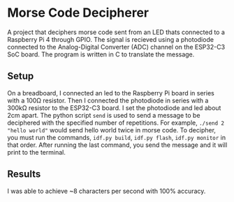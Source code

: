 # Morse Code Decipherer
A project that deciphers morse code sent from an LED thats connected to a Raspberry Pi 4 through GPIO. The signal is recieved using a photodiode connected to the Analog-Digital Converter (ADC) channel on the ESP32-C3 SoC board. The program is written in C to translate the message.

## Setup
On a breadboard, I connected an led to the Raspberry Pi board in series with a 100Ω resistor. Then I connected the photodiode in series with a 300kΩ resistor to the ESP32-C3 board. I set the photodiode and led about 2cm apart. The python script `send` is used 
to send a message to be deciphered with the specified number of repetitions. For example, `./send 2 "hello world"` would send hello world twice in morse code. To decipher, you must run the commands, `idf.py build`, `idf.py flash`, `idf.py monitor` in that order. After running the last command, you send the message and it will print to the terminal. 

## Results
I was able to achieve ~8 characters per second with 100% accuracy. 